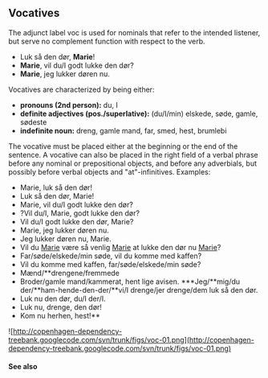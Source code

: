 ## Vocatives ##

The adjunct label voc is used for nominals that refer to the intended listener, but serve no complement function with respect to the verb.

  * Luk så den dør, **Marie**!
  * **Marie**, vil du/I godt lukke den dør?
  * **Marie**, jeg lukker døren nu.

Vocatives are characterized by being either:

  * **pronouns (2nd person):** du, I
  * **definite adjectives (pos./superlative):** (du/I/min) elskede, søde, gamle, sødeste
  * **indefinite noun:** dreng, gamle mand, far, smed, hest, brumlebi

The vocative must be placed either at the beginning or the end of the sentence. A vocative can also be placed in the right field of a verbal phrase before any nominal or prepositional objects, and before any adverbials, but possibly before verbal objects and "at"-infinitives. Examples:

  * Marie, luk så den dør!
  * Luk så den dør, Marie!
  * Marie, vil du/I godt lukke den dør?
  * ?Vil du/I, Marie, godt lukke den dør?
  * Vil du/I godt lukke den dør, Marie?
  * Marie, jeg lukker døren nu.
  * Jeg lukker døren nu, Marie.
  * Vil du [Marie](Marie.md) være så venlig [Marie](Marie.md) at lukke den dør nu [Marie](Marie.md)?
  * Far/søde/elskede/min søde, vil du komme med kaffen?
  * Vil du komme med kaffen, far/søde/elskede/min søde?
  * Mænd/**drengene/fremmede
  * Broder/gamle mand/kammerat, hent lige avisen.
  ***Jeg/**mig/du der/**ham-hende-den-der/**vi/I drenge/jer drenge/dem luk så den dør.
  * Luk nu den dør, du/I der/I.
  * Luk nu, drenge, den dør!
  * Kom nu herhen, hest!**

![http://copenhagen-dependency-treebank.googlecode.com/svn/trunk/figs/voc-01.png](http://copenhagen-dependency-treebank.googlecode.com/svn/trunk/figs/voc-01.png)


#### See also ####

